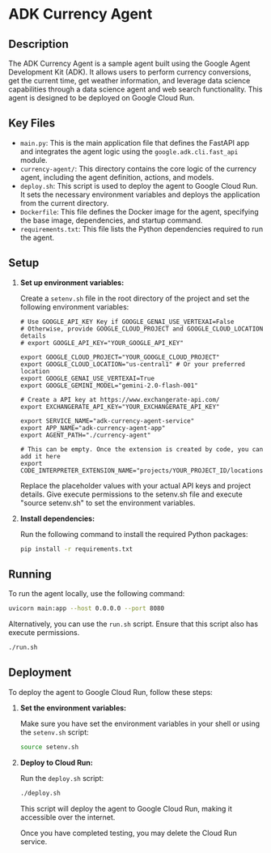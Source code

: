 # ADK Currency Agent

## Description

The ADK Currency Agent is a sample agent built using the Google Agent Development Kit (ADK). It allows users to perform currency conversions, get the current time, get weather information, and leverage data science capabilities through a data science agent and web search functionality. This agent is designed to be deployed on Google Cloud Run.

## Key Files

*   `main.py`: This is the main application file that defines the FastAPI app and integrates the agent logic using the `google.adk.cli.fast_api` module.
*   `currency-agent/`: This directory contains the core logic of the currency agent, including the agent definition, actions, and models.
*   `deploy.sh`: This script is used to deploy the agent to Google Cloud Run. It sets the necessary environment variables and deploys the application from the current directory.
*   `Dockerfile`: This file defines the Docker image for the agent, specifying the base image, dependencies, and startup command.
*   `requirements.txt`: This file lists the Python dependencies required to run the agent.

## Setup

1.  **Set up environment variables:**

    Create a `setenv.sh` file in the root directory of the project and set the following environment variables:

    ```
    # Use GOOGLE_API_KEY Key if GOOGLE_GENAI_USE_VERTEXAI=False
    # Otherwise, provide GOOGLE_CLOUD_PROJECT and GOOGLE_CLOUD_LOCATION details
    # export GOOGLE_API_KEY="YOUR_GOOGLE_API_KEY"
    
    export GOOGLE_CLOUD_PROJECT="YOUR_GOOGLE_CLOUD_PROJECT"
    export GOOGLE_CLOUD_LOCATION="us-central1" # Or your preferred location
    export GOOGLE_GENAI_USE_VERTEXAI=True
    export GOOGLE_GEMINI_MODEL="gemini-2.0-flash-001"

    # Create a API key at https://www.exchangerate-api.com/
    export EXCHANGERATE_API_KEY="YOUR_EXCHANGERATE_API_KEY"

    export SERVICE_NAME="adk-currency-agent-service"
    export APP_NAME="adk-currency-agent-app"
    export AGENT_PATH="./currency-agent"

    # This can be empty. Once the extension is created by code, you can add it here
    export CODE_INTERPRETER_EXTENSION_NAME="projects/YOUR_PROJECT_ID/locations/YOUR_LOCATION/extensions/YOUR_EXTENSION_ID"
    ```

    Replace the placeholder values with your actual API keys and project details. Give execute permissions to the setenv.sh file and execute "source setenv.sh" to set the environment variables.

2.  **Install dependencies:**

    Run the following command to install the required Python packages:

    ```bash
    pip install -r requirements.txt
    ```

## Running

To run the agent locally, use the following command:

```bash
uvicorn main:app --host 0.0.0.0 --port 8080
```

Alternatively, you can use the `run.sh` script. Ensure that this script also has execute permissions.

```bash
./run.sh
```

## Deployment

To deploy the agent to Google Cloud Run, follow these steps:

1.  **Set the environment variables:**

    Make sure you have set the environment variables in your shell or using the `setenv.sh` script:

    ```bash
    source setenv.sh
    ```

2.  **Deploy to Cloud Run:**

    Run the `deploy.sh` script:

    ```bash
    ./deploy.sh
    ```

    This script will deploy the agent to Google Cloud Run, making it accessible over the internet.

    Once you have completed testing, you may delete the Cloud Run service.